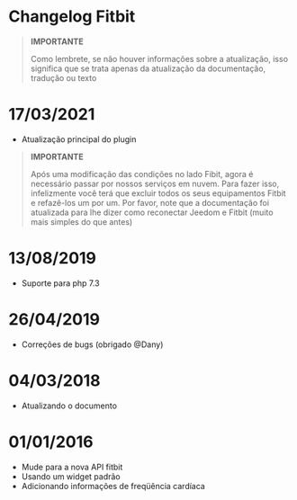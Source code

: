 # Changelog Fitbit

>**IMPORTANTE**
>
>Como lembrete, se não houver informações sobre a atualização, isso significa que se trata apenas da atualização da documentação, tradução ou texto

# 17/03/2021

- Atualização principal do plugin

>**IMPORTANTE**
>
> Após uma modificação das condições no lado Fibit, agora é necessário passar por nossos serviços em nuvem. Para fazer isso, infelizmente você terá que excluir todos os seus equipamentos Fitbit e refazê-los um por um. Por favor, note que a documentação foi atualizada para lhe dizer como reconectar Jeedom e Fitbit (muito mais simples do que antes)


# 13/08/2019

- Suporte para php 7.3

# 26/04/2019

- Correções de bugs (obrigado @Dany)

# 04/03/2018

- Atualizando o documento

# 01/01/2016

-   Mude para a nova API fitbit
-   Usando um widget padrão
-   Adicionando informações de freqüência cardíaca
